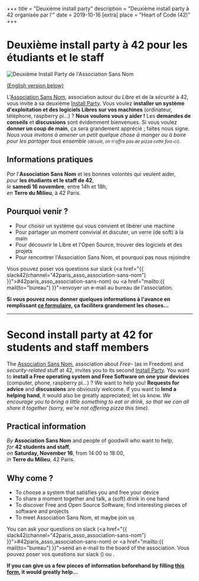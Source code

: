 +++
title = "Deuxième install party"
description = "Deuxième install party à 42 organisée par l'"
date = 2019-10-16
[extra]
place = "Heart of Code (42)"
+++

# Deuxième install party à 42 pour les étudiants et le staff

![Deuxième Install Party de l'Association Sans Nom](header_install_party_2.svg)

[(English version below)](#englishversion)

L'[Association Sans Nom](https://sansnom.org/), association autour du *Libre* et de la *sécurité* à 42, vous invite à sa deuxième [Install Party](@/activités/install_party/_index.md).
Vous voulez **installer un système d'exploitation et des logiciels Libres sur vos machines** (ordinateur, téléphone, raspberry pi…) ? **Nous voulons vous y aider !**
Les **demandes de conseils** et **discussions** sont évidemment bienvenues.
Si vous voulez **donner un coup de main**, ça sera grandement apprécié ; faites nous signe.
*Nous vous invitons à amener un petit quelque chose à manger ou à boire pour les partager tous ensemble <small>(désolé, on n'offre pas de pizza cette fois-ci)</small>.*

## Informations pratiques

*Par* l'**Association Sans Nom** et les bonnes volontés qui veulent aider,  
*pour* **les étudiants et le staff de 42**,  
*le* **samedi 16 novembre**, entre 14h et 18h,  
*en* **Terre du Milieu**, à 42 Paris.

## Pourquoi venir ?

- Pour choisir un système qui vous convient et libérer une machine
- Pour partager un moment convivial et discuter, un verre (de soft) à la main
- Pour découvrir le Libre et l'Open Source, trouver des logiciels et des projets
- Pour rencontrer l'Association Sans Nom, et pourquoi pas nous rejoindre

Vous pouvez poser vos questions sur slack (<a href="{{ slack42(channel="42paris_asso_association-sans-nom") }}">#42paris_asso_association-sans-nom</a>) ou <a href="mailto:{{ mail(to="bureau") }}">envoyer un e-mail au bureau de l'association</a>.

**Si vous pouvez nous donner quelques informations à l'avance en remplissant [ce formulaire](https://framaforms.org/install-party-2-avec-lassociation-sans-nom-1572862082#endprelude), ça facilitera grandement les choses…**

-----

# <span id="englishversion"></span>Second install party at 42 for students and staff members

The [Association Sans Nom](https://sansnom.org), association about *Free-* (as in Freedom) and *security-related* stuff at 42, invites you to its second [Install Party](@/activités/install_party/_index.md).
You want to **install a Free operating system and Free Software on one your devices** (computer, phone, raspberry pi…) ? We want to help you!
**Requests for advice** and **discussions** are obviously welcome.
If you want to **lend a helping hand**, it would also be greatly appreciated; let us know.
*We encourage you to bring a little something to eat or drink, so that we can all share it together (sorry, we're not offering pizza this time).*

## Practical information

*By* **Association Sans Nom** and people of goodwill who want to help,  
*for* **42 students and staff**,  
*on* **Saturday, November 16**, from 14:00 to 18:00,  
*in* **Terre du Milieu**, 42 Paris.

## Why come ?

- To choose a system that satisfies you and free your device
- To share a moment together and talk, a (soft) drink in one hand
- To discover Free and Open Source Software, find interesting pieces of software and projects
- To meet Association Sans Nom, et maybe join us

You can ask your questions on slack (<a href="{{ slack42(channel="42paris_asso_association-sans-nom") }}">#42paris_asso_association-sans-nom</a>) or <a href="mailto:{{ mail(to="bureau") }}">send an e-mail to the board of the association</a>.
Vous pouvez poser vos questions sur slack () ou .

**If you can give us a few pieces of information beforehand by filling [this form](https://framaforms.org/install-party-2-avec-lassociation-sans-nom-1572862082#endprelude), it would greatly help…**
